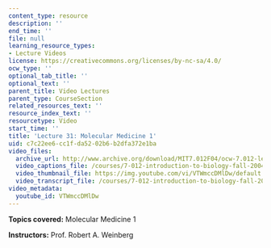 ```yaml
---
content_type: resource
description: ''
end_time: ''
file: null
learning_resource_types:
- Lecture Videos
license: https://creativecommons.org/licenses/by-nc-sa/4.0/
ocw_type: ''
optional_tab_title: ''
optional_text: ''
parent_title: Video Lectures
parent_type: CourseSection
related_resources_text: ''
resource_index_text: ''
resourcetype: Video
start_time: ''
title: 'Lecture 31: Molecular Medicine 1'
uid: c7c22ee6-cc1f-da52-02b6-b2dfa372e1ba
video_files:
  archive_url: http://www.archive.org/download/MIT7.012F04/ocw-7.012-lec31-29nov2004-220k.mp4
  video_captions_file: /courses/7-012-introduction-to-biology-fall-2004/2c6cad40933f536bbfa256d09954e92e_VTWmccDMlDw.vtt
  video_thumbnail_file: https://img.youtube.com/vi/VTWmccDMlDw/default.jpg
  video_transcript_file: /courses/7-012-introduction-to-biology-fall-2004/38494a09676d007850696ac3bed95c26_VTWmccDMlDw.pdf
video_metadata:
  youtube_id: VTWmccDMlDw
---
```


**Topics covered:** Molecular Medicine 1

**Instructors:** Prof. Robert A. Weinberg

